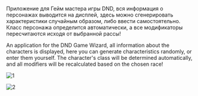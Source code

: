 Приложение для Гейм мастера игры DND, вся информация о персонажах выводится на дисплей, здесь можно сгенерировать характеристики случайным образом, либо ввести самостоятельно. Класс персонажа определится автоматически, а все модификаторы пересчитаются исходя от выбранной рассы!

An application for the DND Game Wizard, all information about the characters is displayed, here you can generate characteristics randomly, or enter them yourself. The character's class will be determined automatically, and all modifiers will be recalculated based on the chosen race!

![1](https://github.com/user-attachments/assets/d7babd33-4f3a-4095-9055-a9088bf1828e)

![2](https://github.com/user-attachments/assets/c4887b31-56c9-417f-b913-56a04c3aaa6c)
